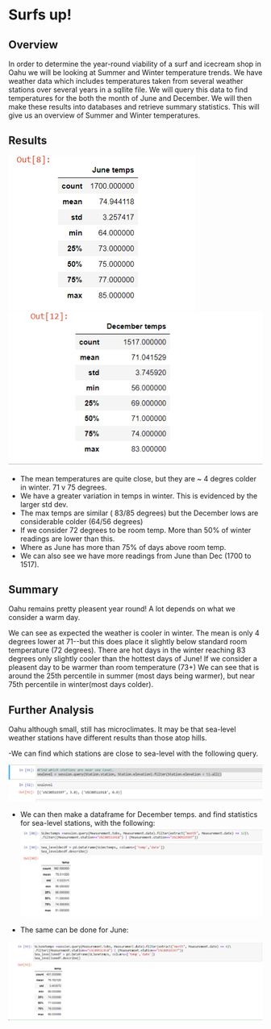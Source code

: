 # Surfs up!



## Overview


 In order to determine the year-round viability of a surf and icecream shop in Oahu we will be looking at Summer and Winter temperature trends. We have weather data which includes temperatures taken from several weather stations over several years in a sqllite file. We will query this data to find temperatures for the both the month of June and December. We will then make these results into databases and retrieve summary statistics. This will give us an overview of Summer and Winter temperatures.

## Results


![June Temperature Stats](./Images/JuneTempStats.png)
![December Temperature Stats](./Images/DecemberTempStats.png)


- The mean temperatures are quite close, but they are ~ 4 degres colder in winter. 71 v 75 degrees. 
- We have a greater variation in temps in winter.  This is evidenced by the larger std dev. 
- The max temps are similar ( 83/85  degrees) but the December lows are considerable colder (64/56 degrees)
- If we consider 72 degrees to be room temp. More than 50% of winter readings are lower than this.
-  Where as June has more than 75% of days above room temp. 
- We can also see we have more readings from June than Dec (1700 to 1517). 


## Summary

Oahu remains pretty pleasent year round! A lot depends on what we 
consider a warm day. 

 We can see as expected the weather is cooler in winter.  The mean is 
only 4 degrees lower at 71--but this does place it slightly below standard room temperature (72 degrees).  There are hot days in the winter reaching 83 degrees only slightly cooler than the hottest days of June!  If we consider a pleasent day to be warmer than room temperature (73+) We can see that is around the 25th percentile in summer (most days being warmer), but near 75th percentile in winter(most days colder).


## Further Analysis


Oahu although small, still has microclimates.  It may be that sea-level weather stations have different results than those atop hills. 

 -We can find which stations are close to sea-level with the following query.

 ![Sea Level Stations](./Images/Sealevel_stations.png)


- We can then make a dataframe for December temps. and find statistics for sea-level stations, with the following:
![Sea Level December Stats](./Images/SealevelDectemps.png)

- The same can be done for June:

![Sea Level June Stats](./Images/SealevelJunetemps.png)

